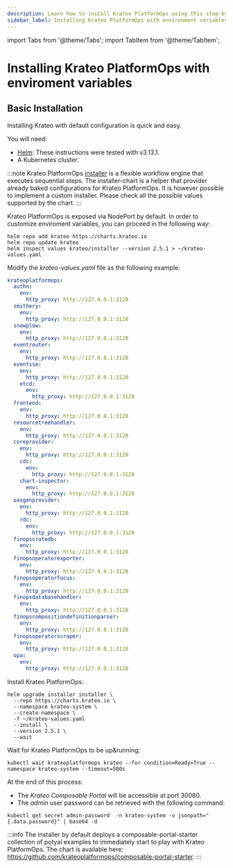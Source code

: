 ```yaml
---
description: Learn how to install Krateo PlatformOps using this step-by-step guide
sidebar_label: Installing Krateo PlatformOps with environment variables
---
```


import Tabs from '@theme/Tabs';
import TabItem from '@theme/TabItem';

# Installing Krateo PlatformOps with enviroment variables

## Basic Installation

Installing Krateo with default configuration is quick and easy.

You will need:

* [Helm](https://helm.sh/docs/): These instructions were tested with v3.13.1.
* A Kubernetes cluster.

:::note
Krateo PlatformOps [installer](https://github.com/krateoplatformops/installer-chart) is a flexible workflow engine that executes sequential steps. The installer-chart is a helper that provider already baked configurations for Krateo PlatformOps. It is however possible to implement a custom installer. Please check all the possible values supported by the chart.
:::

<Tabs groupId="kubernetes-version">
<TabItem value="envvars" label="envvars">

Krateo PlatformOps is exposed via NodePort by default. In order to customize enviroment variables, you can proceed in the following way:

```shell
helm repo add krateo https://charts.krateo.io
helm repo update krateo
helm inspect values krateo/installer --version 2.5.1 > ~/krateo-values.yaml
```

Modify the *krateo-values.yaml* file as the following example:

```yaml
krateoplatformops:
  authn:
    env:
      http_proxy: http://127.0.0.1:3128
  smithery:
    env:
      http_proxy: http://127.0.0.1:3128
  snowplow:
    env:
      http_proxy: http://127.0.0.1:3128
  eventrouter:
    env:
      http_proxy: http://127.0.0.1:3128
  eventsse:
    env:
      http_proxy: http://127.0.0.1:3128
    etcd:
      env:
        http_proxy: http://127.0.0.1:3128
  frontend:
    env:
      http_proxy: http://127.0.0.1:3128
  resourcetreehandler:
    env:
      http_proxy: http://127.0.0.1:3128
  coreprovider:
    env:
      http_proxy: http://127.0.0.1:3128
    cdc:
      env:
        http_proxy: http://127.0.0.1:3128
    chart-inspector:
      env:
        http_proxy: http://127.0.0.1:3128
  oasgenprovider:
    env:
      http_proxy: http://127.0.0.1:3128
    rdc:
      env:
        http_proxy: http://127.0.0.1:3128
  finopscratedb:
    env:
      http_proxy: http://127.0.0.1:3128
  finopsoperatorexporter:
    env:
      http_proxy: http://127.0.0.1:3128
  finopsoperatorfocus:
    env:
      http_proxy: http://127.0.0.1:3128
  finopsdatabasehandler:
    env:
      http_proxy: http://127.0.0.1:3128
  finopscompositiondefinitionparser:
    env:
      http_proxy: http://127.0.0.1:3128
  finopsoperatorscraper:
    env:
      http_proxy: http://127.0.0.1:3128
  opa:
    env:
      http_proxy: http://127.0.0.1:3128
```

Install Krateo PlatformOps:

```shell
helm upgrade installer installer \
  --repo https://charts.krateo.io \
  --namespace krateo-system \
  --create-namespace \
  -f ~/krateo-values.yaml
  --install \
  --version 2.5.1 \
  --wait
```

Wait for Krateo PlatformOps to be up&running:
```shell
kubectl wait krateoplatformops krateo --for condition=Ready=True --namespace krateo-system --timeout=500s
```

At the end of this process:

* The *Krateo Composable Portal* will be accessible at port 30080.
* The *admin* user password can be retrieved with the following command:
```shell
kubectl get secret admin-password  -n krateo-system -o jsonpath="{.data.password}" | base64 -d
```

</TabItem>
</Tabs>

:::info
The installer by default deploys a composable-portal-starter collection of potyal examples to immediately start to play with Krateo PlatformOps. The chart is available here: https://github.com/krateoplatformops/composable-portal-starter.
:::
